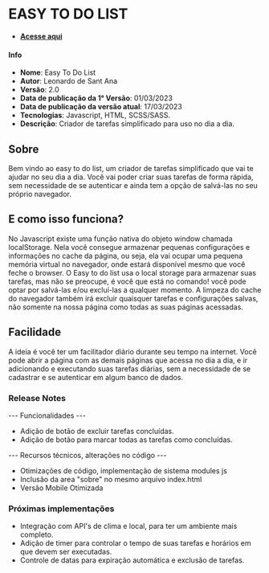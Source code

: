 # EASY TO DO LIST

  - [**Acesse aqui**](https://lsantanaa.github.io/easy-to-do-list)

#### Info
 * **Nome**: Easy To Do List
 * **Autor**: Leonardo de Sant Ana
 * **Versão**: 2.0
 * **Data de publicação da 1° Versão**: 01/03/2023 
 * **Data de publicação da versão atual**: 17/03/2023 
 * **Tecnologias**: Javascript, HTML, SCSS/SASS.
 * **Descrição**: Criador de tarefas simplificado para uso no dia a dia.

## Sobre
 Bem vindo ao easy to do list, um criador de tarefas simplificado que vai te ajudar no seu dia a dia.
 Você vai poder criar suas tarefas de forma rápida, sem necessidade de se autenticar e ainda tem a opção de salvá-las
 no seu próprio navegador.

## E como isso funciona?
  No Javascript existe uma função nativa do objeto window chamada localStorage. Nela você consegue armazenar pequenas configurações e informações no cache da página, ou seja, ela vai ocupar uma pequena memória virtual no navegador, onde estará disponível mesmo que você feche o browser. O Easy to do list usa o local storage para armazenar suas tarefas, mas não se preocupe, é você que está no comando! você pode optar por salvá-las e/ou excluí-las a qualquer momento.
  A limpeza do cache do navegador também irá excluir quaisquer tarefas e configurações salvas, não somente na nossa página como todas as suas páginas acessadas.

## Facilidade
  A ideia é você ter um facilitador diário durante seu tempo na internet.
  Você pode abrir a página com as demais páginas que acessa no dia a dia, e ir adicionando e executando suas tarefas diárias, sem a necessidade de se cadastrar e se autenticar em algum banco de dados.

### Release Notes

--- Funcionalidades --- 
* Adição de botão de excluir tarefas concluídas.
* Adição de botão para marcar todas as tarefas como concluídas.

--- Recursos técnicos, alterações no código --- 
* Otimizações de código, implementação de sistema modules js
* Inclusão da area "sobre" no mesmo arquivo index.html
* Versão Mobile Otimizada

### Próximas implementações
* Integração com API's de clima e local, para ter um ambiente mais completo.
* Adição de timer para controlar o tempo de suas tarefas e horários em que devem ser executadas.
* Controle de datas para expiração automática e exclusão de tarefas.
